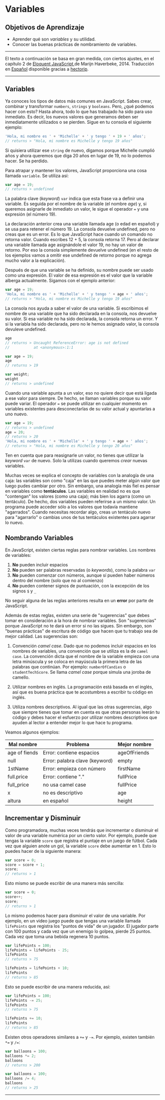 # Variables

## Objetivos de Aprendizaje

- Aprender qué son _variables_ y su utilidad.
- Conocer las buenas prácticas de nombramiento de variables.

***

<!-- links_blank
El texto a continuación se basa en gran medida, con ciertos ajustes, en el
capítulo 2 de [Eloquent JavaScript](http://eloquentjavascript.net/),de Marijn
Haverbeke, 2014. Traducción en [Español](http://hectorip.github.io/Eloquent-JavaScript-ES-online/chapters/01_values.html)
disponible gracias a [hectorip](http://hectorip.github.io).
-->
El texto a continuación se basa en gran medida, con ciertos ajustes, en el capítulo 2 de <a href="http://eloquentjavascript.net/" target="_blank">Eloquent JavaScript</a>,de Marijn Haverbeke, 2014. Traducción en <a href="http://hectorip.github.io/Eloquent-JavaScript-ES-online/chapters/01_values.html" target="_blank">Español</a> disponible gracias a <a href="http://hectorip.github.io" target="_blank">hectorip</a>.

***

## Variables

Ya conoces los tipos de datos más comunes en JavaScript. Sabes crear, combinar y transformar `numbers`, `strings` y `booleans`. Pero, ¿qué podemos hacer con esto? Hasta ahora, todo lo que has trabajado ha sido para uso inmediato. Es decir, los nuevos valores que generamos deben ser inmediatamente utilizados o se pierden. Sigue en tu consola el siguiente ejemplo:

```js
'Hola, mi nombre es ' + 'Michelle' + ' y tengo ' + 19 + ' años';
// returns > "Hola, mi nombre es Michelle y tengo 19 años"
```

Si quisiera utilizar ese `string` de nuevo, digamos porque Michelle cumplió años y ahora queremos que diga 20 años en lugar de 19, no lo podemos hacer. Se ha perdido.

Para atrapar y mantener los valores, JavaScript proporciona una cosa llamada `variable`. Se utiliza así:

```js
var age = 19;
// returns > undefined
```

La palabra clave (_keyword_) `var` indica que esta frase va a definir una variable. Es seguida por el nombre de la variable (el nombre _age_) y, si queremos asignarle de inmediato un valor, le sigue el operador `=` y una expresión (el número 19).

La declaración anterior crea una variable llamada age (o edad en español) y se usa para retener el número 19. La consola devuelve undefined, pero no creas que es un error. Es lo que JavaScript hace cuando un comando no retorna valor. Cuando escribes 12 + 5, la consola retorna 17. Pero al declarar una variable llamada age asignándole el valor 19, no hay un valor de retorno. Por eso la consola simplemente devuelve undefined (en el resto de los ejemplos vamos a omitir ese undefined de retorno porque no agrega mucho valor a la explicación).

Después de que una variable se ha definido, su nombre puede ser usado como una expresión. El valor de esa expresión es el valor que la variable alberga actualmente. Sigamos con el ejemplo anterior:

```js
var age = 19;
'Hola, mi nombre es ' + 'Michelle' + ' y tengo ' + age + ' años';
// returns > "Hola, mi nombre es Michelle y tengo 19 años"
```

La consola nos ayuda a saber el valor de una variable. Si escribimos el nombre de una variable que ha sido declarada en la consola, nos devuelve su valor. Si esa variable no ha sido declarada, la consola retorna un error. Y si la variabla ha sido declarada, pero no le hemos asignado valor, la consola devuleve undefined.

```js
age
// returns > Uncaught ReferenceError: age is not defined
//           at <anonymous>:1:1

var age = 19;
age
// returns > 19

var weight;
weight
// returns > undefined
```

Cuando una variable apunta a un valor, eso no quiere decir que está ligada a ese valor para siempre. De hecho, se llaman variables porque su valor puede variar. El operador `=` se puede utilizar en cualquier momento en variables existentes para desconectarlas de su valor actual y apuntarlas a uno nuevo.

```js
var age = 19;
// returns > undefined
age = 20;
// returns > 20
'Hola, mi nombre es ' + 'Michelle' + ' y tengo ' + age + ' años';
// returns > "Hola, mi nombre es Michelle y tengo 20 años"
```

Ten en cuenta que para reasignarle un valor, no tienes que utilizar la _keyword_ `var` de nuevo. Solo la utilizas cuando queremos _crear_ nuevas variables.

Muchas veces se explica el concepto de variables con la analogía de una caja: las variables son como "caja" en las que puedes meter algún valor que luego pudes cambiar por otro. Sin embargo, una analogía más fiel es pensar en variables como **tentáculos**. Las variables en realidad no es que "contengan" los valores (como una caja); más bien los agarra (como un tentáculo). De hecho, dos variables pueden referirse a un mismo valor. Un programa puede acceder sólo a los valores que todavía mantiene "agarrados". Cuando necesitas recordar algo, creas un tentáculo nuevo para "agarrarlo" o cambias unos de tus tentáculos existentes para agarrar lo nuevo.


## Nombrando Variables

En JavaScript, existen ciertas reglas para nombrar variables. Los nombres de variables:

1. **No** pueden incluir espacios
2. **No** pueden ser palabras reservadas (o _keywords_), como la palabra `var`
3. **No** pueden comenzar con números, aunque sí pueden haber números dentro del nombre (solo que no al comienzo)
4. **No** pueden contener signos de puntuación, con la excepción de los signos `$` y `_`

No seguir alguna de las reglas anteriores resulta en un **error** por parte de JavaScript.

Además de estas reglas, existen una serie de "sugerencias" que debes tomar en consideración a la hora de nombrar variables. Son "sugerencias" porque JavaScript no te dará un error si no las sigues. Sin embargo, son "buenas prácticas" de escritura de código que hacen que tu trabajo sea de mejor calidad. Las sugerencias son:

1. Convención _camel case_. Dado que no podemos incluir espacios en los nombres de variables, una convención que se utiliza es la de `camel case`. La convención dicta que el nombre de la variable empieza con una letra minúscula y se coloca en mayúscula la primera letra de las palabras que continúan. Por ejemplo: `numberOfCandies` o `studentTechScore`. Se llama _camel case_ porque simula una joroba de camello.

2. Utilizar nombres en inglés. La programación está basada en el inglés, así que es buena práctica que te acostumbres a escribir tu código en inglés.

3. Utiliza nombres descriptivos. Al igual que las otras sugerencias, algo que siempre tienes que tomar en cuenta es que otras personas leerán tu código y debes hacer el esfuerzo por utilizar nombres descriptivos que ayuden al lector a entender mejor lo que hace tu programa.

Veamos algunos ejemplos:

| Mal nombre | Problema | Mejor nombre
| ------------| -------- | ------------
| age of fiends | Error: contiene espacios | ageOfFriends
| null | Error: palabra clave (keyword) | empty
| 1stName | Error: empieza con número | firstName
| full.price | Error: contiene "." | fullPrice
| full_price | no usa camel case | fullPrice
| x | no es descriptivo | age
| altura | en español | height

## Incrementar y Disminuir

Como programadora, muchas veces tendrás que incrementar o disminuir el valor de una variable numérica por un cierto valor. Por ejemplo, puede que tengas la variable `score` que registra el puntaje en un juego de fútbol. Cada vez que alguien anote un gol, la variable `score` debe aumentar en 1. Esto lo puedes hacer de la siguiente manera:

```js
var score = 0;
score = score + 1;
score;
// returns > 1
```

Esto mismo se puede escribir de una manera más sencilla:

```js
var score = 0;
score++;
score;
// returns > 1
```

Lo mismo podemos hacer para disminuir el valor de una variable. Por ejemplo, en un video juego puede que tengas una variable llamada `lifePoints` que registra los "puntos de vida" de un jugador. El jugador parte con 100 puntos y cada vez que un enemigo lo golpea, pierde 25 puntos. Cada vez que toma una bebida regenera 10 puntos.

```js
var lifePoints = 100;
lifePoints = lifePoints - 25;
lifePoints
// returns > 75

lifePoints = lifePoints + 10;
lifePoints
// returns > 85
```

Esto se puede escribir de una manera reducida, así:

```js
var lifePoints = 100;
lifePoints -= 25;
lifePoints
// returns > 75

lifePoints += 10;
lifePoints
// returns > 85
```

Existen otros operadores similares a `+=` y `-=`. Por ejemplo, existen también `*=` y `/=`:

```js
var balloons = 100;
balloons *= 2;
balloons
// returns > 200

var balloons = 100;
balloons /= 4;
balloons
// returns > 25
```

***
 


